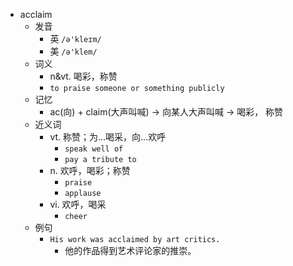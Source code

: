 - acclaim
  - 发音
    - 英 `/ə'kleɪm/`
    - 美 `/ə'klem/`
  - 词义
    - n&vt. 喝彩，称赞
    - `to praise someone or something publicly`
  - 记忆
    - ac(向) + claim(大声叫喊) → 向某人大声叫喊 → 喝彩， 称赞
  - 近义词
    - vt. 称赞；为…喝采，向…欢呼
      - `speak well of`
      - `pay a tribute to`
    - n. 欢呼，喝彩；称赞
      - `praise`
      - `applause`
    - vi. 欢呼，喝采
      - `cheer`
  - 例句
    - `His work was acclaimed by art critics.`
      - 他的作品得到艺术评论家的推崇。

